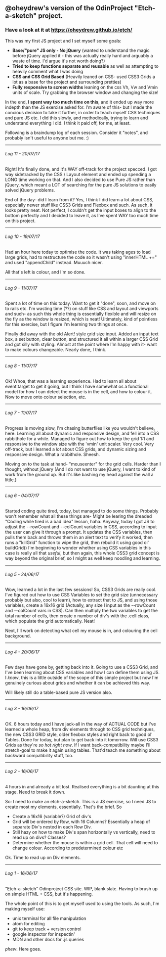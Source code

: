 ## @oheydrew's version of the OdinProject "Etch-a-sketch" project.

### Have a look at it at https://oheydrew.github.io/etch/

This was my first JS project and I set myself some goals:

- **Base/"pure" JS only - No jQuery** (wanted to understand the magic before jQuery applied it - this was actually really hard and arguably a waste of time. I'd argue it's not worth doing?)
- **Tried to keep functions separate and reusable** as well as attempting to heavily comment what I was doing
- **CSS and CSS Grid Based** (Heavily leaned on CSS- used CSS3 Grids a lot as a base for the project and surrounding pretties)
- **Fully responsive to screen widths** leaning on the css Vh, Vw and Vmin units of scale. Try grabbing the browser window and changing the size!

In the end, **I spent way too much time on this**, and it ended up way more indepth than the JS exercise asked for. I'm aware of this- but I made the concious decision to take it further, in order to teach myself CSS techniques and pure JS etc. I did this slowly, and methodically, trying to learn and understand everything I did. I think it paid off, for me, at least.

Following is a braindump log of each session. Consider it "notes", and probably isn't useful to anyone but me. :)

----

###### *Log 11 - 20/07/17*  
Right! It's finally done, and it's WAY off-track for the project specced. I got way sidetracked by the CSS / Layout element and ended up spending a LONG time working on that. And I also decided to use Pure JS rather than jQuery, which meant a LOT of searching for the pure JS solutions to easily solved jQuery problems.

End of the day- did I learn from it? Yes, I think I did learn a lot about CSS, especially newer stuff like CSS3 Grids and Flexbox and such. As such, it looks pretty neat. Not perfect, I couldn't get the input boxes to align to the bottom perfectly and I decided to leave it, as I've spent WAY too much time on this project.

----

###### *Log 10 - 19/07/17*  
Had an hour here today to optimise the code. It was taking ages to load large grids, had to restructure the code so it wasn't using "innerHTML +=" and used "appendChild" instead. Muuuch nicer.

All that's left is colour, and I'm so done.

----

###### *Log 9 - 11/07/17*  
Spent a lot of time on this today. Want to get it "done", soon, and move on to rails etc. I'm wasting time (??) on stuff like CSS and layout and viewports and such- as such this whole thing is essentially flexible and will resize on the fly as the window is resized, which is neat! Ultimately, kind of pointless for this exercise, but I figure I'm learning two things at once.

Finally did away with the old Alert! style grid size input. Added an input text box, a set button, clear button, and structured it all within a larger CSS Grid and got silly with styling. Almost at the point where I'm happy with it- want to make colours changeable. Nearly done, I think.

----

###### *Log 8 - 11/07/17*
Ok! Whoa, that was a learning experience. Had to learn all about event.target to get it going, but I think I have somewhat os a functional model for how I can detect the mouse is in the cell, and how to colour it. Now to move onto colour selection, etc.

----

###### *Log 7 - 11/07/17*
Progress is moving slow, I'm chasing butterflies like you wouldn't believe, here. Learning all about dynamic and responsive design, and fell into a CSS rabbithole for a while. Managed to figure out how to keep the grid 1:1 and responsive to the window size with the 'vmin' unit scaler. Very cool. Very off-track, but I learned a *lot* about CSS grids, and dynamic sizing and responsive design. What a rabbithole. Sheesh.

Moving on to the task at hand- "mouseenter" for the grid cells. Harder than I thought, without jQuery (And I do not want to use jQuery, I want to kind of work from the ground up. But it's like bashing my head against the wall a little.)

----

###### *Log 6 - 04/07/17*
Started coding quite tired, today, but managed to do some things. Probably won't remember what all these things are- Might be learing the dreaded "Coding while tired is a bad idea" lesson, haha. Anyway, today I got JS to adjust the --rowCount and --colCount variables in CSS, according to input the user can give it through a prompt. It updates the CSS variables, then pulls them back and throws them in an alert text to verify it worked, then runs a "killGrid" function to wipe the grid, then rebuild it using good ol' buildGrid() I'm beginning to wonder whether using CSS variables in this case is really all that *useful*, but then again, this whole CSS3 grid concept is way beyond the original brief, so I might as well keep noodling and learning.

----

###### *Log 5 - 24/06/17*
Wow, learned a lot in the last few sessions! So, CSS3 Grids are really cool. I've figured out how to use CSS Variables to set the grid size (unnecessary probably but also, cool to learn), how to extract that to JS, and using those variables, create a 16x16 grid (Actually, any size I input as the --rowCount and --colCount vars in CSS). Can then multiply the two variables to get the total number of cells, then create x number of div's with the .cell class, which populate the grid automatically. Neat!

Next, I'll work on detecting what cell my mouse is in, and colouring the cell background.

---

###### *Log 4 - 20/06/17*
Few days have gone by, getting back into it. Going to use a CSS3 Grid, and I've been learning about CSS variables and how I can define them using JS. I *know*, this is a little outside of the scope of this simple project
but now I'm genuinely curious about grids and whether it can be achieved this way.

Will likely still do a table-based pure JS version also.

----

###### *Log 3 - 16/06/17*
OK. 6 hours today and I have jack-all in the way of ACTUAL CODE but I've learned a whole heap, from div elements through to CSS grid techniques, the new CSS3 GRID style, older flexbox styles and right back to good ol' Tables. Done for today, but plan to get back into it tomorrow. Will use CSS3 Grids as they're *so hot right now*. If I want back-compatibility maybe I'll stretch-goal to make it again using tables. That'd teach me something about backward compatibility stuff, too.

---

###### *Log 2 - 16/06/17*
4 hours in and already a bit lost. Realised everything is a bit daunting at this stage. Need to break it down.

So: I need to make an etch-a-sketch. This is a JS exercise, so I need JS to create most my elements, essentially. That's the brief. So
- Create a 16x16 (variable?) Grid of div's
 - Grid will be ordered by Row, with 16 Columns? Essentially a heap of separate Div's nested in each Row Div.
 - Still hazy on how to make Div's span horizontally vs vertically, need to read up on divs? Classes?
- Determine whether the mouse is within a grid cell. That cell will need to change colour. According to predetermined colour etc

Ok. Time to read up on Div elements.

---

###### *Log 1 - 16/06/17*
"Etch-a-sketch" Odinproject CSS site. WIP, blank slate. Having to brush up on simple HTML + CSS, but it's happening.

The whole point of this is to get myself used to using the tools. As such, I'm making myself use:  

- unix terminal for all file manipulation
- atom for editing
- git to keep track + version control
- google inspector for inspectin'
- MDN and other docs for .js queries

*phew*. Here goes.
